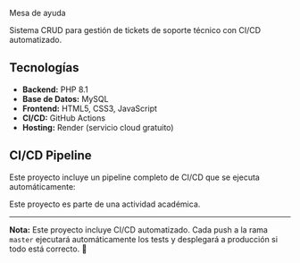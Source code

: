 Mesa de ayuda

Sistema CRUD para gestión de tickets de soporte técnico con CI/CD automatizado.

##  Tecnologías

- **Backend:** PHP 8.1
- **Base de Datos:** MySQL
- **Frontend:** HTML5, CSS3, JavaScript
- **CI/CD:** GitHub Actions
- **Hosting:** Render (servicio cloud gratuito)

## CI/CD Pipeline

Este proyecto incluye un pipeline completo de CI/CD que se ejecuta automáticamente:

Este proyecto es parte de una actividad académica.

---

**Nota:** Este proyecto incluye CI/CD automatizado. Cada push a la rama `master` ejecutará automáticamente los tests y desplegará a producción si todo está correcto. 🚀
